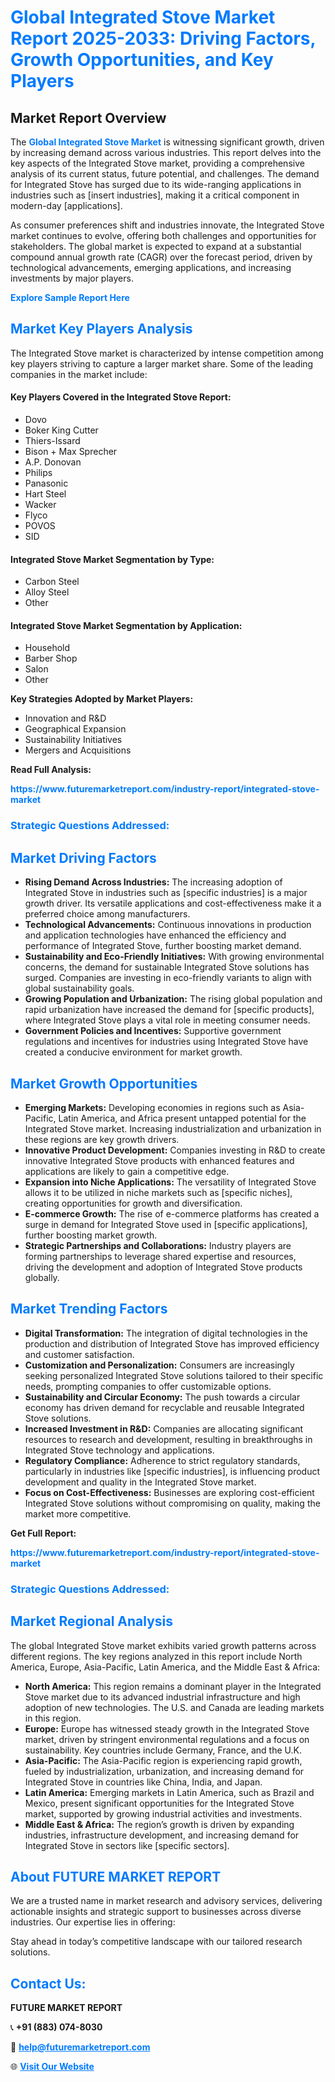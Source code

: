 <h1 style="color: #007BFF;">Global Integrated Stove Market Report 2025-2033: Driving Factors, Growth Opportunities, and Key Players</h1>

<section id="overview">
<h2>Market Report Overview</h2>
<p>The <a href="https://www.futuremarketreport.com/industry-report/integrated-stove-market" style="color: #007BFF; text-decoration: none;"><strong>Global Integrated Stove Market</strong></a> is witnessing significant growth, driven by increasing demand across various industries. This report delves into the key aspects of the Integrated Stove market, providing a comprehensive analysis of its current status, future potential, and challenges. The demand for Integrated Stove has surged due to its wide-ranging applications in industries such as [insert industries], making it a critical component in modern-day [applications].</p>
<p>As consumer preferences shift and industries innovate, the Integrated Stove market continues to evolve, offering both challenges and opportunities for stakeholders. The global market is expected to expand at a substantial compound annual growth rate (CAGR) over the forecast period, driven by technological advancements, emerging applications, and increasing investments by major players.</p>
</section>

<section id="overview">
<p><a href="https://www.futuremarketreport.com/request-sample/reportId=32715" style="color: #007BFF; text-decoration: none;"><strong>Explore Sample Report Here</strong></a></p>
</section>

<section id="key-players">
<h2 style="color: #007BFF;">Market Key Players Analysis</h2>
<p>The Integrated Stove market is characterized by intense competition among key players striving to capture a larger market share. Some of the leading companies in the market include:</p>
<h4>Key Players Covered in the Integrated Stove Report:</h4>
<ul><li>Dovo</li><li>Boker King Cutter</li><li>Thiers-Issard</li><li>Bison + Max Sprecher</li><li>A.P. Donovan</li><li>Philips</li><li>Panasonic</li><li>Hart Steel</li><li>Wacker</li><li>Flyco</li><li>POVOS</li><li>SID</li></ul>
<h4>Integrated Stove Market Segmentation by Type:</h4>
<ul><li>Carbon Steel</li><li>Alloy Steel</li><li>Other</li></ul>

<h4>Integrated Stove Market Segmentation by Application:</h4>
<ul><li>Household</li><li>Barber Shop</li><li>Salon</li><li>Other</li></ul>
<p><strong>Key Strategies Adopted by Market Players:</strong></p>
<ul>
<li>Innovation and R&D</li>
<li>Geographical Expansion</li>
<li>Sustainability Initiatives</li>
<li>Mergers and Acquisitions</li>
</ul>
</section>

<section>
<p><strong>Read Full Analysis: </strong></p><a href="https://www.futuremarketreport.com/industry-report/integrated-stove-market" style="color: #007BFF; text-decoration: none;"><strong>https://www.futuremarketreport.com/industry-report/integrated-stove-market</strong></a>
<h3 style="color: #007BFF;">Strategic Questions Addressed:</h3>
</section>

<section id="driving-factors">
<h2 style="color: #007BFF;">Market Driving Factors</h2>
<ul>
<li><strong>Rising Demand Across Industries:</strong> The increasing adoption of Integrated Stove in industries such as [specific industries] is a major growth driver. Its versatile applications and cost-effectiveness make it a preferred choice among manufacturers.</li>
<li><strong>Technological Advancements:</strong> Continuous innovations in production and application technologies have enhanced the efficiency and performance of Integrated Stove, further boosting market demand.</li>
<li><strong>Sustainability and Eco-Friendly Initiatives:</strong> With growing environmental concerns, the demand for sustainable Integrated Stove solutions has surged. Companies are investing in eco-friendly variants to align with global sustainability goals.</li>
<li><strong>Growing Population and Urbanization:</strong> The rising global population and rapid urbanization have increased the demand for [specific products], where Integrated Stove plays a vital role in meeting consumer needs.</li>
<li><strong>Government Policies and Incentives:</strong> Supportive government regulations and incentives for industries using Integrated Stove have created a conducive environment for market growth.</li>
</ul>
</section>

<section id="growth-opportunities">
<h2 style="color: #007BFF;">Market Growth Opportunities</h2>
<ul>
<li><strong>Emerging Markets:</strong> Developing economies in regions such as Asia-Pacific, Latin America, and Africa present untapped potential for the Integrated Stove market. Increasing industrialization and urbanization in these regions are key growth drivers.</li>
<li><strong>Innovative Product Development:</strong> Companies investing in R&D to create innovative Integrated Stove products with enhanced features and applications are likely to gain a competitive edge.</li>
<li><strong>Expansion into Niche Applications:</strong> The versatility of Integrated Stove allows it to be utilized in niche markets such as [specific niches], creating opportunities for growth and diversification.</li>
<li><strong>E-commerce Growth:</strong> The rise of e-commerce platforms has created a surge in demand for Integrated Stove used in [specific applications], further boosting market growth.</li>
<li><strong>Strategic Partnerships and Collaborations:</strong> Industry players are forming partnerships to leverage shared expertise and resources, driving the development and adoption of Integrated Stove products globally.</li>
</ul>
</section>

<section id="trending-factors">
<h2 style="color: #007BFF;">Market Trending Factors</h2>
<ul>
<li><strong>Digital Transformation:</strong> The integration of digital technologies in the production and distribution of Integrated Stove has improved efficiency and customer satisfaction.</li>
<li><strong>Customization and Personalization:</strong> Consumers are increasingly seeking personalized Integrated Stove solutions tailored to their specific needs, prompting companies to offer customizable options.</li>
<li><strong>Sustainability and Circular Economy:</strong> The push towards a circular economy has driven demand for recyclable and reusable Integrated Stove solutions.</li>
<li><strong>Increased Investment in R&D:</strong> Companies are allocating significant resources to research and development, resulting in breakthroughs in Integrated Stove technology and applications.</li>
<li><strong>Regulatory Compliance:</strong> Adherence to strict regulatory standards, particularly in industries like [specific industries], is influencing product development and quality in the Integrated Stove market.</li>
<li><strong>Focus on Cost-Effectiveness:</strong> Businesses are exploring cost-efficient Integrated Stove solutions without compromising on quality, making the market more competitive.</li>
</ul>
</section>

<section>
<p><strong>Get Full Report: </strong></p><a href="https://www.futuremarketreport.com/industry-report/integrated-stove-market" style="color: #007BFF; text-decoration: none;"><strong>https://www.futuremarketreport.com/industry-report/integrated-stove-market</strong></a>
<h3 style="color: #007BFF;">Strategic Questions Addressed:</h3>
</section>


<section id="regional-analysis">
<h2 style="color: #007BFF;">Market Regional Analysis</h2>
<p>The global Integrated Stove market exhibits varied growth patterns across different regions. The key regions analyzed in this report include North America, Europe, Asia-Pacific, Latin America, and the Middle East & Africa:</p>
<ul>
<li><strong>North America:</strong> This region remains a dominant player in the Integrated Stove market due to its advanced industrial infrastructure and high adoption of new technologies. The U.S. and Canada are leading markets in this region.</li>
<li><strong>Europe:</strong> Europe has witnessed steady growth in the Integrated Stove market, driven by stringent environmental regulations and a focus on sustainability. Key countries include Germany, France, and the U.K.</li>
<li><strong>Asia-Pacific:</strong> The Asia-Pacific region is experiencing rapid growth, fueled by industrialization, urbanization, and increasing demand for Integrated Stove in countries like China, India, and Japan.</li>
<li><strong>Latin America:</strong> Emerging markets in Latin America, such as Brazil and Mexico, present significant opportunities for the Integrated Stove market, supported by growing industrial activities and investments.</li>
<li><strong>Middle East & Africa:</strong> The region’s growth is driven by expanding industries, infrastructure development, and increasing demand for Integrated Stove in sectors like [specific sectors].</li>
</ul>
</section>

<footer>
<h2 style="color: #007BFF;">About FUTURE MARKET REPORT</h2>
<p>We are a trusted name in market research and advisory services, delivering actionable insights and strategic support to businesses across diverse industries. Our expertise lies in offering:</p>

<p>Stay ahead in today’s competitive landscape with our tailored research solutions.</p>

<h2 style="color: #007BFF;">Contact Us:</h2>
<p><strong>FUTURE MARKET REPORT</strong></p>
<p>📞 <strong>+91 (883) 074-8030</strong></p>
<p>📧 <strong><a href="mailto:help@futuremarketreport.com" style="color: #007BFF;">help@futuremarketreport.com</a></strong></p>
<p>🌐 <strong><a href="https://www.futuremarketreport.com/" style="color: #007BFF;">Visit Our Website</a></strong></p>
</footer>
